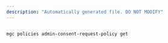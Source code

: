 ```yaml
---
description: "Automatically generated file. DO NOT MODIFY"
---
```


```bash

mgc policies admin-consent-request-policy get

```